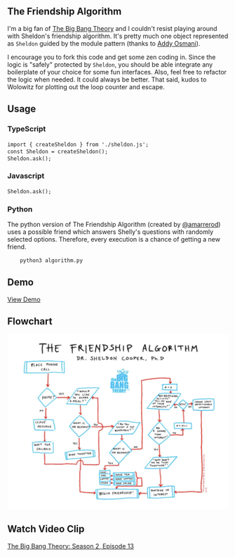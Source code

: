 ## The Friendship Algorithm

I'm a big fan of [The Big Bang Theory](http://www.cbs.com/shows/big_bang_theory/) and I couldn't resist playing around with Sheldon's friendship algorithm. It's pretty much one object represented as ```Sheldon``` guided by the module pattern (thanks to [Addy Osmani](http://addyosmani.com/resources/essentialjsdesignpatterns/book/#modulepatternjavascript)).

I encourage you to fork this code and get some zen coding in. Since the logic is "safely" protected by ```Sheldon```, you should be able integrate any boilerplate of your choice for some fun interfaces. Also, feel free to refactor the logic when needed. It could always be better. That said, kudos to Wolowitz for plotting out the loop counter and escape.

Usage
--------------
### TypeScript
```
import { createSheldon } from './sheldon.js';
const Sheldon = createSheldon();
Sheldon.ask();
```

### Javascript
```
Sheldon.ask();
```

### Python
The python version of The Friendship Algorithm (created by [@amarrerod](https://github.com/amarrerod)) uses a possible friend which answers Shelly's questions with randomly selected options. Therefore, every execution is a chance of getting a new friend.

```sh
    python3 algorithm.py
```





Demo
--------------
[View Demo](https://www.marklreyes.com/the-friendship-algorithm-in-javascript/)

Flowchart
--------------
![alt text](https://github.com/marklreyes/The-Friendship-Algorithm/blob/master/the-friendship-algorithm-1024x809.png)

Watch Video Clip
--------------
[The Big Bang Theory: Season 2, Episode 13](https://www.youtube.com/watch?v=k0xgjUhEG3U)

